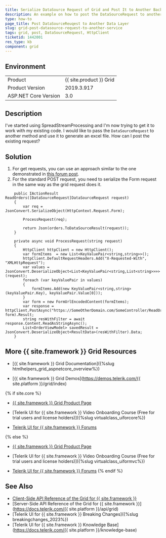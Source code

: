 ```yaml
---
title: Serialize DataSource Request of Grid and Post It to Another Backend Service
description: An example on how to post the DataSourceRequest to another remote service on the server when working with the {{ site.product }} Grid. 
type: how-to
page_title: Post DataSourceReuqest to Another Data Layer
slug: grid-post-datasource-request-to-another-service
tags: grid, post, DataSourceRequest, HttpClient
ticketid: 1442001
res_type: kb
component: grid
---
```


## Environment

<table>
 <tr>
  <td>Product</td>
  <td>{{ site.product }} Grid</td>
 </tr>
 <tr>
  <td>Product Version</td>
  <td>2019.3.917</td>
 </tr>
 <tr>
  <td>ASP.NET Core Version</td>
  <td>3.0</td>
 </tr>
</table>

## Description

I've started using SpreadStreamProcessing and I'm now trying to get it to work with my existing code. I would like to pass the `DataSourceRequest` to another method and use it to generate an excel file. How can I post the existing request?

## Solution

1. For get requests, you can use an approach similar to the one demonstrated in [this forum post](https://www.telerik.com/forums/connecting-asp-net-mvc-application-to-asp-net-webapi#f_CGsEPUa0KwgTJ8SEXPIg).
1. For the standard POST request, you need to serialize the Form request in the same way as the grid request does it. 

```
    public IActionResult ReadOrders([DataSourceRequest]DataSourceRequest request)
    {
        var req = JsonConvert.SerializeObject(HttpContext.Request.Form);
        
        ProcessRequest(req);
        
        return Json(orders.ToDataSourceResult(request));
    }

	private async void ProcessRequest(string request)
    {
        HttpClient httpClient = new HttpClient();
        var formItems  = new List<KeyValuePair<string,string>>();
        httpClient.DefaultRequestHeaders.Add("X-Requested-With", "XMLHttpRequest");
        var values = JsonConvert.DeserializeObject<List<KeyValuePair<string,List<string>>>>(request);
        foreach (var keyValuePair in values)
        {
            formItems.Add(new KeyValuePair<string,string>(keyValuePair.Key), keyValuePair.Value[0]));
        }
        var form = new FormUrlEncodedContent(formItems);
        var response = httpClient.PostAsync("https://SomeOtherDomain.com/SomeController/ReadOrders", form).Result;
        string resWithFilter = await response.Content.ReadAsStringAsync();
        List<OrderViewModel> savedResult = JsonConvert.DeserializeObject<ResultData>(resWithFilter).Data;
    }

```

## More {{ site.framework }} Grid Resources

* [{{ site.framework }} Grid Documentation]({%slug htmlhelpers_grid_aspnetcore_overview%})

* [{{ site.framework }} Grid Demos](https://demos.telerik.com/{{ site.platform }}/grid/index)

{% if site.core %}
* [{{ site.framework }} Grid Product Page](https://www.telerik.com/aspnet-core-ui/grid)

* [Telerik UI for {{ site.framework }} Video Onboarding Course (Free for trial users and license holders)]({%slug virtualclass_uiforcore%})

* [Telerik UI for {{ site.framework }} Forums](https://www.telerik.com/forums/aspnet-core-ui)

{% else %}
* [{{ site.framework }} Grid Product Page](https://www.telerik.com/aspnet-mvc/grid)

* [Telerik UI for {{ site.framework }} Video Onboarding Course (Free for trial users and license holders)]({%slug virtualclass_uiformvc%})

* [Telerik UI for {{ site.framework }} Forums](https://www.telerik.com/forums/aspnet-mvc)
{% endif %}

## See Also

* [Client-Side API Reference of the Grid for {{ site.framework }}](https://docs.telerik.com/kendo-ui/api/javascript/ui/grid)
* [Server-Side API Reference of the Grid for {{ site.framework }}](https://docs.telerik.com/{{ site.platform }}/api/grid)
* [Telerik UI for {{ site.framework }} Breaking Changes]({%slug breakingchanges_2023%})
* [Telerik UI for {{ site.framework }} Knowledge Base](https://docs.telerik.com/{{ site.platform }}/knowledge-base)
